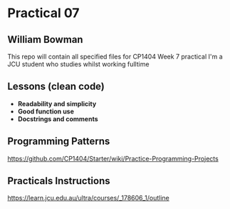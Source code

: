# Practical 07
## William Bowman
This repo will contain all specified files for CP1404 Week 7 practical
I'm a JCU student who studies whilst working fulltime

## Lessons (clean code)
- **Readability and simplicity**
- **Good function use**
- **Docstrings and comments**

## Programming Patterns
https://github.com/CP1404/Starter/wiki/Practice-Programming-Projects

## Practicals Instructions
https://learn.jcu.edu.au/ultra/courses/_178606_1/outline